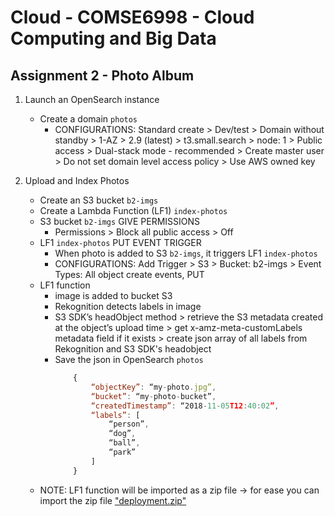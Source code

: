 # Cloud - COMSE6998 - Cloud Computing and Big Data

## Assignment 2 - Photo Album

1. Launch an OpenSearch instance
    - Create a domain `photos`
        - CONFIGURATIONS: Standard create > Dev/test > Domain without standby > 1-AZ > 2.9 (latest) > t3.small.search > node: 1 > Public access > Dual-stack mode - recommended > Create master user > Do not set domain level access policy > Use AWS owned key

2. Upload and Index Photos
    - Create an S3 bucket   `b2-imgs`
    - Create a Lambda Function (LF1) `index-photos`
    - S3 bucket `b2-imgs` GIVE PERMISSIONS
        - Permissions > Block all public access > Off
    - LF1 `index-photos` PUT EVENT TRIGGER
        - When photo is added to S3 `b2-imgs`, it triggers LF1 `index-photos`
        - CONFIGURATIONS: Add Trigger > S3 > Bucket: b2-imgs > Event Types: All object create events, PUT
    - LF1 function
        - image is added to bucket S3
        - Rekognition detects labels in image
        - S3 SDK’s headObject method > retrieve the S3 metadata created at the object’s upload time > get x-amz-meta-customLabels metadata field if it exists > create json array of all labels from Rekognition and S3 SDK's headobject
        - Save the json in OpenSearch `photos`
            ```js
                {
                    “objectKey”: “my-photo.jpg”,
                    “bucket”: “my-photo-bucket”,
                    “createdTimestamp”: “2018-11-05T12:40:02”,
                    “labels”: [
                        “person”,
                        “dog”,
                        “ball”,
                        “park”
                    ]
                }
            ```
    - NOTE: LF1 function will be imported as a zip file -> for ease you can import the zip file ["deployment.zip"](./deployment.zip)

